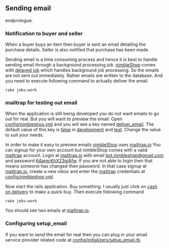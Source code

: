 ##	Sending email ##

endprologue.

### Notification to buyer and seller ###

When a buyer buys an item then buyer is sent an email detailing the purchase details. Seller is also notified that purchase has been made.

Sending email is a time consuming process and hence it is best to handle sending email through a background processing job. <ins>nimbleShop</ins> comes with [delayed job][1] which handles background job processing. So the emails are not sent out immediately. Rather emails are written to the database. And you need to execute following command to actually deliver the email.

```shell
rake jobs:work
```

### mailtrap for testing out email ###

When the application is still being developed you do not want emails to go out for real. But you will want to preview the email. Open <ins>config/nimbleshop.yml</ins> and you will see a key named <ins>deliver_email</ins>. The default value of this key is <ins>false</ins> in <ins>development</ins> and <ins>test</ins>.  Change the value to suit your needs.

In order to make it easy to preview emails <ins>nimbleShop</ins> uses [mailtrap.io][2]  You can signup for your own account but nimbleShop comes with a valid <ins>mailtrap</ins> account. Login at [mailtrap.io][2] with email <ins>bot.nimbleshop@gmail.com</ins> and password <ins>64arecKhX23giAfw</ins>. If you are not able to login then that means someone has changed then password. In that case signup at <ins>mailtrap.io</ins>, create a new inbox and enter the <ins>mailtrap</ins> credentials at <ins>config/nimbleshop.yml</ins>.

Now start the rails application. Buy something. I usually just click on <ins>cash on delivery</ins> to make a quick buy. Then execute following command

```shell
rake jobs:work
```

You should see two emails at <ins>mailtrap.io</ins>.

### Configuring setup_email ###

If you want to send the email for real then you can plug in your email service provider related code at <ins>config/initializers/setup_email.rb</ins>.

[1]: https://github.com/collectiveidea/delayed_job
[2]: http://mailtrap.io